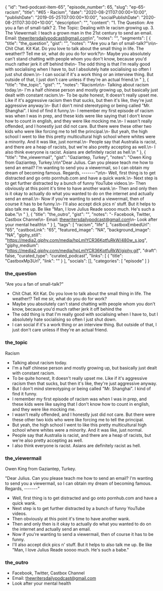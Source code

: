 {
	"id": "twd-podcast-item-65",
	"episode_number": 65,
	"slug": "ep-65-racism",
	"title": "#65 - Racism",
	"date": "2020-08-21T07:00:00+10:00",
	"publishDate": "2019-05-25T07:00:00+10:00",
	"socialPublishDate": "2020-08-21T07:30:00+10:00",
	"description": "",
	"content": "1. The Question: Are you a fan of small-talk? 2. The Topic: Dealing with le racism growing up. 3. The Viewermail: I teach a grown man in the 21st century to send an email. Email: thewritersdailypodcast@gmail.com\n",
	"notes": "",
	"segments": [
		{
			"title": "the_question",
			"gist": "",
			"notes": "\"Are you a fan of small-talk?\"\n\n- Chit Chat. Kit Kat. Do you love to talk about the small thing in life. The weather!? Tell me sir, what do you do for work?\n- Maybe you absolutely can't stand chatting with people whom you don't know, because you'd much rather jerk it off behind the\n- The odd thing is that I'm really good with socialising when I have to, but I absolutely hate socialising so often I just shut down.\n- I can social if it's a work thing or an interview thing. But outside of that, I just don't care unless if they're an actual friend.\n      "
		},
		{
			"title": "the_topic",
			"gist": "",
			"notes": "Racism\n\n- Talking about racism today.\n- I'm a half chinese person and mostly growing up, but basically just dealt with constant racism.\n- To be quite honest, It doesn't really upset me. Like if it's aggressive racism then that sucks, but then it's like, they're just aggressive anyway.\n- But I don't mind stereotyping or being called \"Mr. Shanghai\". I kind of find it funny.\n- I remember my first episode of racism was when I was in prep, and these kids were like saying that I don't know how to count in english, and they were like mocking me.\n- I wasn't really offended, and I honestly just did not care. But there were these other two kids who were like forcing me to tell the principal.\n- But yeah, the high school I went to like this pretty multicultural high school where whites were a minority. And it was like, just normal.\n- People say that Australia is racist, and there are a heap of racists, but we're also pretty accepting as well.\n- I also think everyone is racist. Asians are definitely racist as hell.\n      "
		},
		{
			"title": "the_viewermail",
			"gist": "Gaziantep, Turkey",
			"notes": "Owen King from Gaziantep, Turkey.\n\n\"Dear Julius. Can you please teach me how to send an email? I'm wanting to send you a viewermail, so I can obtain my dream of becoming famous. Regards, -------\"\n\n- Well, first thing is to get distracted and go onto pornhub.com and have a quick wank.\n- Next step is to get further distracted by a bunch of funny YouTube videos.\n- Then obviously at this point it's time to have another wank.\n- Then and only then is it okay to actually do what you wanted to do on the internet and actually send an email.\n- Now if you're wanting to send a viewermail, then of course it has to be funny.\n- I'll also accept dick pics n' stuff. But it helps to also talk me up. Be like \"Man, I love Julius Reade soooo much. He's such a babe.\"\n      "
		},
		{
			"title": "the_outro",
			"gist": "",
			"notes": "- Facebook, Twitter, Castbox Channel\n- Email: thewritersdailypodcast@gmail.com\n- Look after your mental health\n      "
		}
	],
	"tags": [
		"racism",
		"life"
	],
	"castboxEmbedUrl": "65",
	"castboxLink": "65",
	"featured_image": "NA",
	"background_image": "NA",
	"giphy_still": "https://media2.giphy.com/media/hpLmlYCR36KptfuRkW/480w_s.jpg",
	"giphy_medium": "https://media2.giphy.com/media/hpLmlYCR36KptfuRkW/giphy.gif",
	"draft": false,
	"curated_type": "curated_podcast",
	"links": [
		{
			"title": "CastboxMp3Url",
			"link": ""
		}
	],
	"socials": [],
	"categories": [
		"episode"
	]
}

### the_question

"Are you a fan of small-talk?"

- Chit Chat. Kit Kat. Do you love to talk about the small thing in life. The weather!? Tell me sir, what do you do for work?
- Maybe you absolutely can't stand chatting with people whom you don't know, because you'd much rather jerk it off behind the
- The odd thing is that I'm really good with socialising when I have to, but I absolutely hate socialising so often I just shut down.
- I can social if it's a work thing or an interview thing. But outside of that, I just don't care unless if they're an actual friend.
      
### the_topic

Racism

- Talking about racism today.
- I'm a half chinese person and mostly growing up, but basically just dealt with constant racism.
- To be quite honest, It doesn't really upset me. Like if it's aggressive racism then that sucks, but then it's like, they're just aggressive anyway.
- But I don't mind stereotyping or being called "Mr. Shanghai". I kind of find it funny.
- I remember my first episode of racism was when I was in prep, and these kids were like saying that I don't know how to count in english, and they were like mocking me.
- I wasn't really offended, and I honestly just did not care. But there were these other two kids who were like forcing me to tell the principal.
- But yeah, the high school I went to like this pretty multicultural high school where whites were a minority. And it was like, just normal.
- People say that Australia is racist, and there are a heap of racists, but we're also pretty accepting as well.
- I also think everyone is racist. Asians are definitely racist as hell.
      
### the_viewermail

Owen King from Gaziantep, Turkey.

"Dear Julius. Can you please teach me how to send an email? I'm wanting to send you a viewermail, so I can obtain my dream of becoming famous. Regards, -------"

- Well, first thing is to get distracted and go onto pornhub.com and have a quick wank.
- Next step is to get further distracted by a bunch of funny YouTube videos.
- Then obviously at this point it's time to have another wank.
- Then and only then is it okay to actually do what you wanted to do on the internet and actually send an email.
- Now if you're wanting to send a viewermail, then of course it has to be funny.
- I'll also accept dick pics n' stuff. But it helps to also talk me up. Be like "Man, I love Julius Reade soooo much. He's such a babe."
      
### the_outro

- Facebook, Twitter, Castbox Channel
- Email: thewritersdailypodcast@gmail.com
- Look after your mental health
      
